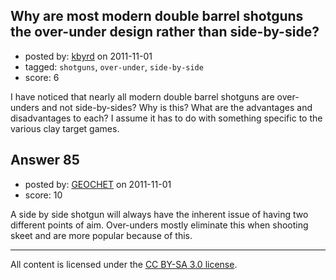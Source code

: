 ## Why are most modern double barrel shotguns the over-under design rather than side-by-side?

- posted by: [kbyrd](https://stackexchange.com/users/-1/37-kbyrd) on 2011-11-01
- tagged: `shotguns`, `over-under`, `side-by-side`
- score: 6

I have noticed that nearly all modern double barrel shotguns are over-unders and not side-by-sides? Why is this? What are the advantages and disadvantages to each? I assume it has to do with something specific to the various clay target games. 


## Answer 85

- posted by: [GEOCHET](https://stackexchange.com/users/-1/22-geochet) on 2011-11-01
- score: 10

A side by side shotgun will always have the inherent issue of having two different points of aim. Over-unders mostly eliminate this when shooting skeet and are more popular because of this.



---

All content is licensed under the [CC BY-SA 3.0 license](https://creativecommons.org/licenses/by-sa/3.0/).
